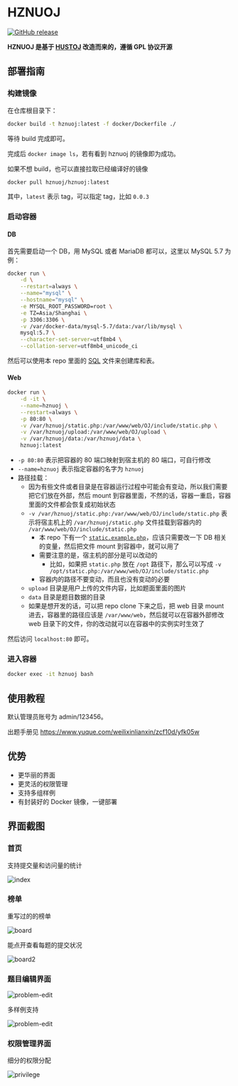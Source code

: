 # HZNUOJ

[![GitHub release][gh-release-badge]][gh-release]

**HZNUOJ 是基于 [HUSTOJ](https://github.com/zhblue/hustoj) 改造而来的，遵循 GPL 协议开源**

## 部署指南

### 构建镜像

在仓库根目录下：

```bash
docker build -t hznuoj:latest -f docker/Dockerfile ./
```

等待 build 完成即可。

完成后 `docker image ls`，若有看到 hznuoj 的镜像即为成功。

如果不想 build，也可以直接拉取已经编译好的镜像

```bash
docker pull hznuoj/hznuoj:latest
```

其中，`latest` 表示 tag，可以指定 tag，比如 `0.0.3`

### 启动容器

#### DB

首先需要启动一个 DB，用 MySQL 或者 MariaDB 都可以，这里以 MySQL 5.7 为例：

```bash
docker run \
    -d \
    --restart=always \
    --name="mysql" \
    --hostname="mysql" \
    -e MYSQL_ROOT_PASSWORD=root \
    -e TZ=Asia/Shanghai \
    -p 3306:3306 \
    -v /var/docker-data/mysql-5.7/data:/var/lib/mysql \
    mysql:5.7 \
    --character-set-server=utf8mb4 \
    --collation-server=utf8mb4_unicode_ci
```

然后可以使用本 repo 里面的 [SQL](./scripts/db.sql) 文件来创建库和表。

#### Web

```bash
docker run \
    -d -it \
    --name=hznuoj \
    --restart=always \
    -p 80:80 \
    -v /var/hznuoj/static.php:/var/www/web/OJ/include/static.php \
    -v /var/hznuoj/upload:/var/www/web/OJ/upload \
    -v /var/hznuoj/data:/var/hznuoj/data \
    hznuoj:latest
```

- `-p 80:80` 表示把容器的 80 端口映射到宿主机的 80 端口，可自行修改
- `--name=hznuoj` 表示指定容器的名字为 `hznuoj`
- 路径挂载：
  - 因为有些文件或者目录是在容器运行过程中可能会有变动，所以我们需要把它们放在外部，然后 mount 到容器里面，不然的话，容器一重启，容器里面的文件都会恢复成初始状态
  - `-v /var/hznuoj/static.php:/var/www/web/OJ/include/static.php` 表示将宿主机上的 `/var/hznuoj/static.php` 文件挂载到容器内的 `/var/www/web/OJ/include/static.php`
    - 本 repo 下有一个 [`static.example.php`](./web/OJ/include/static.example.php)，应该只需要改一下 DB 相关的变量，然后把文件 mount 到容器中，就可以用了
    - 需要注意的是，宿主机的部分是可以改动的
      - 比如，如果把 `static.php` 放在 `/opt` 路径下，那么可以写成 `-v /opt/static.php:/var/www/web/OJ/include/static.php`
    - 容器内的路径不要变动，而且也没有变动的必要
  - `upload` 目录是用户上传的文件内容，比如题面里面的图片
  - `data` 目录是题目数据的目录
  - 如果是想开发的话，可以把 repo clone 下来之后，把 web 目录 mount 进去，容器里的路径应该是 `/var/www/web`，然后就可以在容器外部修改 web 目录下的文件，你的改动就可以在容器中的实例实时生效了

然后访问 `localhost:80` 即可。

### 进入容器

```bash
docker exec -it hznuoj bash
```

## 使用教程

默认管理员账号为 admin/123456。

出题手册见 https://www.yuque.com/weilixinlianxin/zcf10d/yfk05w

## 优势

* 更华丽的界面
* 更灵活的权限管理
* 支持多组样例
* 有封装好的 Docker 镜像，一键部署

## 界面截图

### 首页

支持提交量和访问量的统计

![index](images/index.jpg)

### 榜单

重写过的的榜单

![board](images/board.jpg)

能点开查看每题的提交状况

![board2](images/board2.jpg)

### 题目编辑界面

![problem-edit](images/problem-edit.jpg)

多样例支持

![problem-edit](images/problem-edit2.jpg)

### 权限管理界面

细分的权限分配

![privilege](images/privilege.jpg)

[gh-release-badge]: https://img.shields.io/github/release/hznuoj-dev/hznuoj.svg
[gh-release]: https://GitHub.com/hznuoj-dev/hznuoj/releases/

